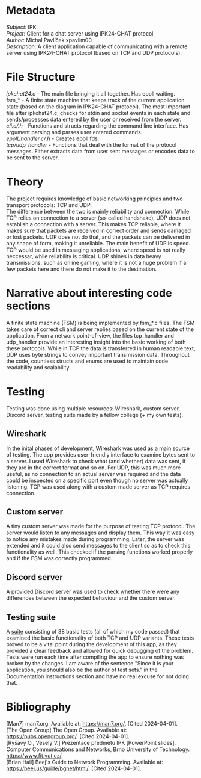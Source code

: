 # Metadata
*Subject*: IPK  
*Project*: Client for a chat server using IPK24-CHAT protocol  
*Author*: Michal Pavlíček xpavlim00  
*Description*: A client application capable of communicating with a remote server using IPK24-CHAT protocol (based on TCP and UDP protocols).  

# File Structure
*ipkchat24.c* 		- The main file bringing it all together. Has epoll waiting.  
fsm\_\* 		- A finite state machine that keeps track of the current application state (based on the diagram in IPK24-CHAT protocol). The most important file after ipkchat24.c, checks for stdin and socket events in each state and sends/processes data entered by the user or received from the server.   
*cli.c/.h*		- Functions and structs regarding the command line interface. Has argument parsing and parses user entered commands.  
*epoll\_handler.c/.h* 	- Creates epoll fds.  
*tcp/udp\_handler*	- Functions that deal with the format of the protocol messages. Either extracts data from user sent messages or encodes data to be sent to the server.  

# Theory
The project requires knowledge of basic networking principles and two transport protocols: TCP and UDP.  
The difference between the two is mainly reliability and connection. While TCP relies on connection to a server (so-called handshake), UDP does not establish a connection with a server. This makes TCP reliable, where it makes sure that packets are received in correct order and sends damaged or lost packets. UDP does not do that, and the packets can be delivered in any shape of form, making it unreliable. The main benefit of UDP is speed.  
TCP would be used in messaging applications, where speed is not really neccessar, while reliability is critical. UDP shines in data heavy transmissions, such as online gaming, where it is not a huge problem if a few packets here and there do not make it to the destination.  

# Narrative about interesting code sections
A finite state machine (FSM) is being implemented by fsm\_\*.c files. The FSM takes care of correct cli and server replies based on the current state of the application. From a network point-of-view, the files tcp\_handler and udp\_handler provide an interesting insight into the basic working of both these protocols. While in TCP the data is transferred in human readable text, UDP uses byte strings to convey important transmission data. Throughout the code, countless structs and enums are used to maintain code readability and scalability.

# Testing
Testing was done using multiple resources: Wireshark, custom server, Discord server, testing suite made by a fellow college (+ my own tests).

## Wireshark
In the inital phases of development, Wireshark was used as a main source of testing. The app provides user-friendly interface to examine bytes sent to a server. I used Wireshark to check what (and whether) data was sent, if they are in the correct format and so on. For UDP, this was much more useful, as no connection to an actual server was required and the data could be inspected on a specific port even though no server was actually listening. TCP was used along with a custom made server as TCP requires connection.

## Custom server
A tiny custom server was made for the purpose of testing TCP protocol. The server would listen to any messages and display them. This way it was easy to notice any mistakes made during programming. Later, the server was extended and it could also send messages to the client so as to check this functionality as well. This checked if the parsing functions worked properly and if the FSM was correctly programmed.

## Discord server
A provided Discord server was used to check whether there were any differences between the expected behaviour and the custom server. 

## Testing suite
A [suite](https://git.fit.vutbr.cz/xhobza03/ipk-client-test-server) consisting of 38 basic tests (all of which my code passed) that examined the basic functionality of both TCP and UDP variants. These tests proved to be a vital point during the development of this app, as they provided a clear feedback and allowed for quick debugging of the problem. Tests were run each time after compiling the app to ensure nothing was broken by the changes. I am aware of the sentence "Since it is your application, you should also be the author of test sets." in the Documentation instructions section and have no real excuse for not doing that.

# Bibliography
[Man7] man7.org. Available at: https://man7.org/. [Cited 2024-04-01].  
[The Open Group] The Open Group. Available at: https://pubs.opengroup.org/. [Cited 2024-04-01].  
[Ryšavý O., Veselý V.] Prezentace předmětu IPK [PowerPoint slides]. Computer Communications and Networks, Brno University of Technology. https://www.fit.vut.cz/.  
[Brian Hall] Beej's Guide to Network Programming. Available at: https://beej.us/guide/bgnet/html/. [Cited 2024-04-01].  
